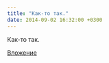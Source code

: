 ```yaml
---
title: "Как-то так."
date: 2014-09-02 16:32:00 +0300
---
```


Как-то так.

[Вложение](/assets/vk_photos/1/qeDRIIAVPtA.jpg)
